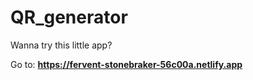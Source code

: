 # QR_generator

Wanna try this little app?

Go to: <b>https://fervent-stonebraker-56c00a.netlify.app</b>
